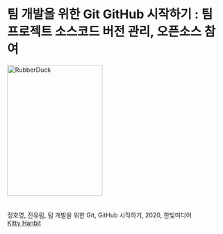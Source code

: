 # 팀 개발을 위한 Git GitHub 시작하기 : 팀 프로젝트 소스코드 버전 관리, 오픈소스 참여
<img src="http://image.kyobobook.co.kr/images/book/xlarge/200/x480D200114200.jpg" width="219px" height="300px" title="px(픽셀) 크기 설정" alt="RubberDuck"></img><br/>
<br/><br/>
정호영, 진유림, 팀 개발을 위한 Git, GitHub 시작하기, 2020, 한빛미디어
<br/>[Kitty Hanbit](https://github.com/Cat-Hanbit)
